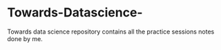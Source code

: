 # Towards-Datascience-
Towards data science repository contains all the practice sessions notes done by me.
